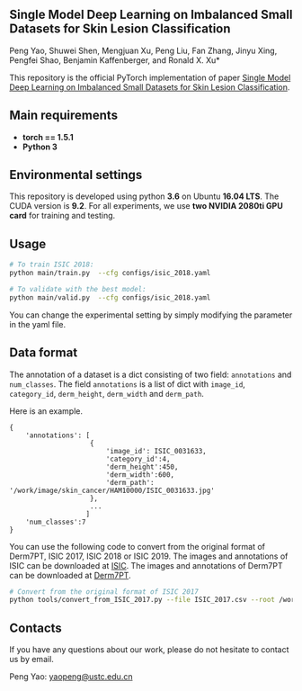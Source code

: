 ## Single Model Deep Learning on Imbalanced Small Datasets for Skin Lesion Classification
Peng Yao, Shuwei Shen, Mengjuan Xu, Peng Liu, Fan Zhang, Jinyu Xing, Pengfei Shao, Benjamin Kaffenberger, and Ronald X. Xu*

This repository is the official PyTorch implementation of paper [Single Model Deep Learning on Imbalanced Small Datasets for Skin Lesion Classification](https://arxiv.org/abs/2102.01284). 

## Main requirements

  * **torch == 1.5.1**
  * **Python 3**

## Environmental settings
This repository is developed using python **3.6** on Ubuntu **16.04 LTS**. The CUDA version is **9.2**. For all experiments, we use **two NVIDIA 2080ti GPU card** for training and testing. 

## Usage
```bash
# To train ISIC 2018:
python main/train.py  --cfg configs/isic_2018.yaml

# To validate with the best model:
python main/valid.py  --cfg configs/isic_2018.yaml
```

You can change the experimental setting by simply modifying the parameter in the yaml file.

## Data format

The annotation of a dataset is a dict consisting of two field: `annotations` and `num_classes`.
The field `annotations` is a list of dict with
`image_id`, `category_id`, `derm_height`, `derm_width` and `derm_path`.

Here is an example.
```
{
    'annotations': [
                    {
                        'image_id': ISIC_0031633,
                        'category_id':4,
                        'derm_height':450,
                        'derm_width':600,
                        'derm_path': '/work/image/skin_cancer/HAM10000/ISIC_0031633.jpg'
                    },
                    ...
                   ]
    'num_classes':7
}
```
You can use the following code to convert from the original format of Derm7PT, ISIC 2017, ISIC 2018 or ISIC 2019. 
The images and annotations of ISIC can be downloaded at [ISIC](https://challenge.isic-archive.com/data/).
The images and annotations of Derm7PT can be downloaded at [Derm7PT](https://derm.cs.sfu.ca).

```bash
# Convert from the original format of ISIC 2017
python tools/convert_from_ISIC_2017.py --file ISIC_2017.csv --root /work/image/skin_cancer/ISIC_2017 --sp /work/skin_cancer/jsons
```

## Contacts
If you have any questions about our work, please do not hesitate to contact us by email.

Peng Yao: yaopeng@ustc.edu.cn

